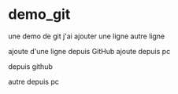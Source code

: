 # demo_git
une demo de git
j'ai ajouter une ligne
autre ligne


ajoute d'une ligne depuis GitHub
ajoute depuis pc


depuis github


autre depuis pc
